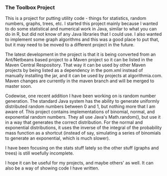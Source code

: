 ### The Toolbox Project
This is a project for putting utility code - things for statistics, random numbers, graphs, trees, etc.  I started this project mainly because I wanted to do some statistical and numerical work in Java, similar to what you can do in R, but did not know of any Java libraries that I could use.  I also wanted to implement some graph algorithms and this was a good place to put that, but it may need to be moved to a different project in the future.

The latest development in the project is that it is being converted from an Ant/Netbeans based project to a Maven project so it can be listed in the Maven Central Respository.  That way it can be used by other Maven projects by being listed as a dependency in the pom.xml instead of manually installing the jar, and it can be used by projects at algorithmia.com.  Maven changes are currently in the maven branch and will be merged to master soon.

Codewise, one recent addition I have been working on is random number generation.  The standard Java system has the ability to generate uniformly distributed random numbers between 0 and 1, but nothing more that I am aware of.  This project contains implementations of binomial, normal, and exponential random numbers.  They all use Java's Math.random(), but use it in a way that generates the correct distribution.  For the normal and exponential distributions, it uses the inverse of the integral of the probability mass function as a shortcut (instead of say, simulating a series of binomials to generate an exponential, which is much slower).

I have been focusing on the stats stuff lately so the other stuff (graphs and trees) is still woefully incomplete.

I hope it can be useful for my projects, and maybe others' as well.  It can also be a way of showing code I have written.